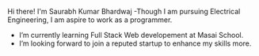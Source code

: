Hi there! I'm Saurabh Kumar Bhardwaj 
-Though I am pursuing Electrical Engineering, I am aspire to work as a programmer.
- I’m currently learning Full Stack Web developement at Masai School. 
- I’m looking forward to join a reputed startup to enhance my skills more.

<!---
Sk-Bhardwaj24/Sk-Bhardwaj24 is a ✨ special ✨ repository because its `README.md` (this file) appears on your GitHub profile.
You can click the Preview link to take a look at your changes.
--->
